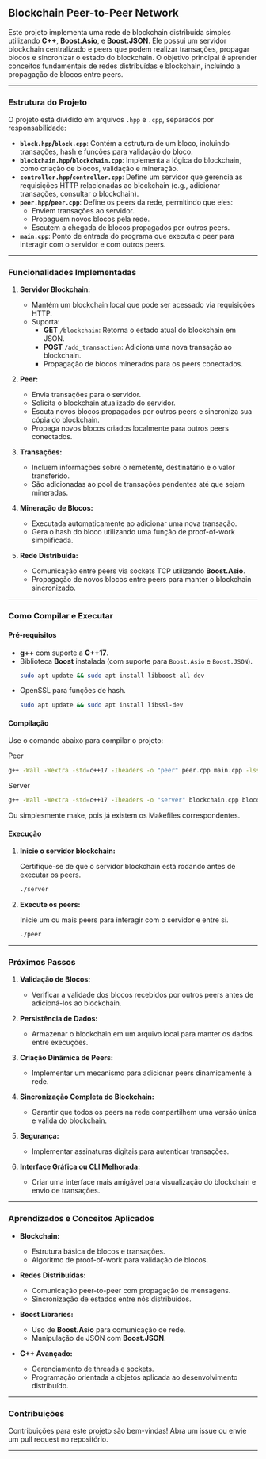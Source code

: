 ## Blockchain Peer-to-Peer Network

Este projeto implementa uma rede de blockchain distribuída simples utilizando **C++**, **Boost.Asio**, e **Boost.JSON**. Ele possui um servidor blockchain centralizado e peers que podem realizar transações, propagar blocos e sincronizar o estado do blockchain. O objetivo principal é aprender conceitos fundamentais de redes distribuídas e blockchain, incluindo a propagação de blocos entre peers.

---

### Estrutura do Projeto

O projeto está dividido em arquivos `.hpp` e `.cpp`, separados por responsabilidade:

- **`block.hpp`/`block.cpp`**: Contém a estrutura de um bloco, incluindo transações, hash e funções para validação do bloco.
- **`blockchain.hpp`/`blockchain.cpp`**: Implementa a lógica do blockchain, como criação de blocos, validação e mineração.
- **`controller.hpp`/`controller.cpp`**: Define um servidor que gerencia as requisições HTTP relacionadas ao blockchain (e.g., adicionar transações, consultar o blockchain).
- **`peer.hpp`/`peer.cpp`**: Define os peers da rede, permitindo que eles:
  - Enviem transações ao servidor.
  - Propaguem novos blocos pela rede.
  - Escutem a chegada de blocos propagados por outros peers.
- **`main.cpp`**: Ponto de entrada do programa que executa o peer para interagir com o servidor e com outros peers.

---

### Funcionalidades Implementadas

1. **Servidor Blockchain:**
   - Mantém um blockchain local que pode ser acessado via requisições HTTP.
   - Suporta:
     - **GET** `/blockchain`: Retorna o estado atual do blockchain em JSON.
     - **POST** `/add_transaction`: Adiciona uma nova transação ao blockchain.
     - Propagação de blocos minerados para os peers conectados.

2. **Peer:**
   - Envia transações para o servidor.
   - Solicita o blockchain atualizado do servidor.
   - Escuta novos blocos propagados por outros peers e sincroniza sua cópia do blockchain.
   - Propaga novos blocos criados localmente para outros peers conectados.

3. **Transações:**
   - Incluem informações sobre o remetente, destinatário e o valor transferido.
   - São adicionadas ao pool de transações pendentes até que sejam mineradas.

4. **Mineração de Blocos:**
   - Executada automaticamente ao adicionar uma nova transação.
   - Gera o hash do bloco utilizando uma função de proof-of-work simplificada.

5. **Rede Distribuída:**
   - Comunicação entre peers via sockets TCP utilizando **Boost.Asio**.
   - Propagação de novos blocos entre peers para manter o blockchain sincronizado.

---

### Como Compilar e Executar

#### Pré-requisitos

- **g++** com suporte a **C++17**.
- Biblioteca **Boost** instalada (com suporte para `Boost.Asio` e `Boost.JSON`).
  ```bash
  sudo apt update && sudo apt install libboost-all-dev
  ```
- OpenSSL para funções de hash.
  ```bash
  sudo apt update && sudo apt install libssl-dev
  ```
#### Compilação

Use o comando abaixo para compilar o projeto:

Peer

```bash
g++ -Wall -Wextra -std=c++17 -Iheaders -o "peer" peer.cpp main.cpp -lssl -lcrypto -lboost_system -lboost_json
```

Server

```bash
g++ -Wall -Wextra -std=c++17 -Iheaders -o "server" blockchain.cpp bloco.cpp controller.cpp transacao.cpp main.cpp -lssl -lcrypto -lboost_system -lboost_json
```

Ou simplesmente make, pois já existem os Makefiles correspondentes.

#### Execução

1. **Inicie o servidor blockchain:**

   Certifique-se de que o servidor blockchain está rodando antes de executar os peers.

   ```bash
   ./server
   ```

2. **Execute os peers:**

   Inicie um ou mais peers para interagir com o servidor e entre si.

   ```bash
   ./peer
   ```

---

### Próximos Passos

1. **Validação de Blocos:**
   - Verificar a validade dos blocos recebidos por outros peers antes de adicioná-los ao blockchain.

2. **Persistência de Dados:**
   - Armazenar o blockchain em um arquivo local para manter os dados entre execuções.

3. **Criação Dinâmica de Peers:**
   - Implementar um mecanismo para adicionar peers dinamicamente à rede.

4. **Sincronização Completa do Blockchain:**
   - Garantir que todos os peers na rede compartilhem uma versão única e válida do blockchain.

5. **Segurança:**
   - Implementar assinaturas digitais para autenticar transações.

6. **Interface Gráfica ou CLI Melhorada:**
   - Criar uma interface mais amigável para visualização do blockchain e envio de transações.

---

### Aprendizados e Conceitos Aplicados

- **Blockchain:**
  - Estrutura básica de blocos e transações.
  - Algoritmo de proof-of-work para validação de blocos.

- **Redes Distribuídas:**
  - Comunicação peer-to-peer com propagação de mensagens.
  - Sincronização de estados entre nós distribuídos.

- **Boost Libraries:**
  - Uso de **Boost.Asio** para comunicação de rede.
  - Manipulação de JSON com **Boost.JSON**.

- **C++ Avançado:**
  - Gerenciamento de threads e sockets.
  - Programação orientada a objetos aplicada ao desenvolvimento distribuído.

---

### Contribuições

Contribuições para este projeto são bem-vindas! Abra um issue ou envie um pull request no repositório.

---
